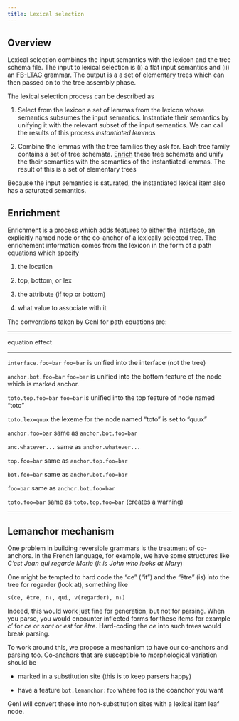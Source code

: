 ```yaml
---
title: Lexical selection
---
```


## Overview

Lexical selection combines the input semantics with the lexicon and the
tree schema file.  The input to lexical selection is (i) a flat input
semantics and (ii) an [FB-LTAG](fb-ltag.html) grammar.  The output is a
a set of elementary trees which can then passed on to the tree assembly
phase.

The lexical selection process can be described as

1. Select from the lexicon a set of lemmas from the lexicon whose
   semantics subsumes the input semantics.  Instantiate their semantics
   by unifying it with the relevant subset of the input semantics.
   We can call the results of this process *instantiated lemmas*

2. Combine the lemmas with the tree families they ask for.
   Each tree family contains a set of tree schemata.
   [Enrich](#enrichment) these tree schemata and unify the
   their semantics with the semantics of the instantiated lemmas.
   The result of this is a set of elementary trees

Because the input semantics is saturated, the instantiated lexical item
also has a saturated semantics.

## Enrichment
<a name="enrichment"/>

Enrichment is a process which adds features to either the interface, an
explicitly named node or the co-anchor of a lexically selected tree. The
enrichement information comes from the lexicon in the form of a path
equations which specify

1.  the location

2.  top, bottom, or lex

3.  the attribute (if top or bottom)

4.  what value to associate with it

The conventions taken by GenI for path equations are:

----------------------------------------------------------------------------
equation             effect
------------------   -------------------------------------------------------
`interface.foo=bar`  `foo=bar` is unified into the interface (not the tree)

`anchor.bot.foo=bar` `foo=bar` is unified into the bottom feature of the node
                     which is marked anchor.

`toto.top.foo=bar`   `foo=bar` is unified into the top feature of node named
                     “toto”

`toto.lex=quux`      the lexeme for the node named “toto” is set to “quux”

`anchor.foo=bar`     same as `anchor.bot.foo=bar`

`anc.whatever...`    same as `anchor.whatever...`

`top.foo=bar`        same as `anchor.top.foo=bar`

`bot.foo=bar`        same as `anchor.bot.foo=bar`

`foo=bar`            same as `anchor.bot.foo=bar`

`toto.foo=bar`       same as `toto.top.foo=bar` (creates a warning)

-----------------------------------------------------------------------------

## Lemanchor mechanism

One problem in building reversible grammars is the treatment of
co-anchors. In the French language, for example, we have some structures
like *C’est Jean qui regarde Marie* (*It is John who looks at Mary*)

One might be tempted to hard code the “ce” (“it”) and the “être” (is) into the
tree for regarder (look at), something like

    s(ce, être, n↓, qui, v(regarder), n↓)

Indeed, this would work just fine for generation, but not for parsing.
When you parse, you would encounter inflected forms for these items for
example *c’* for *ce* or *sont* or *est* for *être*.  Hard-coding the
*ce* into such trees would break parsing.

To work around this, we propose a mechanism to have our co-anchors and
parsing too. Co-anchors that are susceptible to morphological variation
should be

-   marked in a substitution site (this is to keep parsers happy)

-   have a feature `bot.lemanchor:foo` where foo is the coanchor you
    want

GenI will convert these into non-substitution sites with a lexical item
leaf node.

